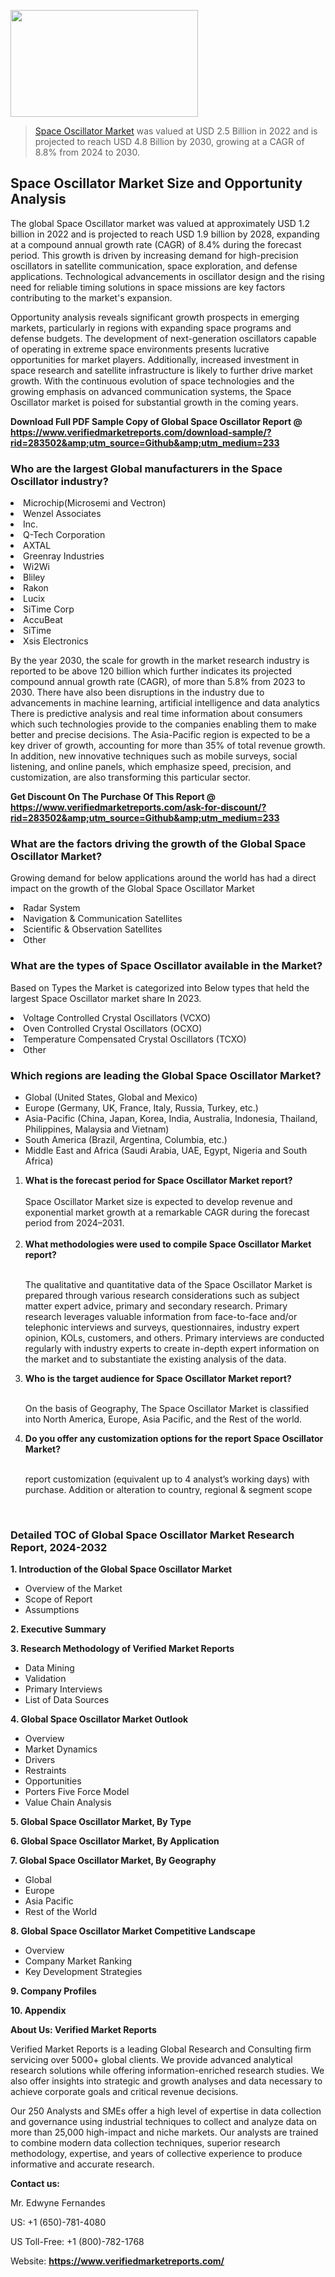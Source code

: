 <img src="https://ffe5etoiles.com/wp-content/uploads/2024/12/MST1-300x171.png" alt="" width="300" height="171" class="alignnone size-medium wp-image-20088" /><blockquote><p><p><a href="https://www.verifiedmarketreports.com/download-sample/?rid=283502&utm_source=Github&utm_medium=233" target="_blank">Space Oscillator Market</a> was valued at USD 2.5 Billion in 2022 and is projected to reach USD 4.8 Billion by 2030, growing at a CAGR of 8.8% from 2024 to 2030.</p></blockquote><p><h2>Space Oscillator Market Size and Opportunity Analysis</h2><p>The global Space Oscillator market was valued at approximately USD 1.2 billion in 2022 and is projected to reach USD 1.9 billion by 2028, expanding at a compound annual growth rate (CAGR) of 8.4% during the forecast period. This growth is driven by increasing demand for high-precision oscillators in satellite communication, space exploration, and defense applications. Technological advancements in oscillator design and the rising need for reliable timing solutions in space missions are key factors contributing to the market's expansion.</p><p>Opportunity analysis reveals significant growth prospects in emerging markets, particularly in regions with expanding space programs and defense budgets. The development of next-generation oscillators capable of operating in extreme space environments presents lucrative opportunities for market players. Additionally, increased investment in space research and satellite infrastructure is likely to further drive market growth. With the continuous evolution of space technologies and the growing emphasis on advanced communication systems, the Space Oscillator market is poised for substantial growth in the coming years.</p></p><p class=""><strong>Download Full PDF Sample Copy of Global Space Oscillator Report @ <a href="https://www.verifiedmarketreports.com/download-sample/?rid=283502&amp;utm_source=Github&amp;utm_medium=233" target="_blank">https://www.verifiedmarketreports.com/download-sample/?rid=283502&amp;utm_source=Github&amp;utm_medium=233</a></strong></p><h3 id="" class="">Who are the largest Global manufacturers in the Space Oscillator industry?</h3><p><li>Microchip(Microsemi and Vectron)</li><li> Wenzel Associates</li><li> Inc.</li><li> Q-Tech Corporation</li><li> AXTAL</li><li> Greenray Industries</li><li> Wi2Wi</li><li> Bliley</li><li> Rakon</li><li> Lucix</li><li> SiTime Corp</li><li> AccuBeat</li><li> SiTime</li><li> Xsis Electronics</li></p><div class=""><div class="" dir="" data-message-author-role="" data-message-id="" data-message-model-slug=""><div class=""><div class=""><div class=""><div class="" dir="" data-message-author-role="" data-message-id="" data-message-model-slug=""><div class=""><div class=""><p>By the year 2030, the scale for growth in the market research industry is reported to be above 120 billion which further indicates its projected compound annual growth rate (CAGR), of more than 5.8% from 2023 to 2030. There have also been disruptions in the industry due to advancements in machine learning, artificial intelligence and data analytics There is predictive analysis and real time information about consumers which such technologies provide to the companies enabling them to make better and precise decisions. The Asia-Pacific region is expected to be a key driver of growth, accounting for more than 35% of total revenue growth. In addition, new innovative techniques such as mobile surveys, social listening, and online panels, which emphasize speed, precision, and customization, are also transforming this particular sector.</p><p><strong>Get Discount On The Purchase Of This Report @&nbsp; <a href="https://www.verifiedmarketreports.com/ask-for-discount/?rid=283502&amp;utm_source=Github&amp;utm_medium=233" target="_blank">https://www.verifiedmarketreports.com/ask-for-discount/?rid=283502&amp;utm_source=Github&amp;utm_medium=233</a></strong></p></div></div></div></div></div></div></div></div><h3 id="" class="">What are the factors driving the growth of the Global Space Oscillator Market?</h3><p id="" class="">Growing demand for below applications around the world has had a direct impact on the growth of the Global Space Oscillator Market</p><p id="" class=""><li>Radar System</li><li> Navigation & Communication Satellites</li><li> Scientific & Observation Satellites</li><li> Other</li></p><h3 id="" class="">What are the types of Space Oscillator available in the Market?</h3><p id="" class="">Based on Types the Market is categorized into Below types that held the largest Space Oscillator market share In 2023.</p><p id="" class=""><li>Voltage Controlled Crystal Oscillators (VCXO)</li><li> Oven Controlled Crystal Oscillators (OCXO)</li><li> Temperature Compensated Crystal Oscillators (TCXO)</li><li> Other</li></p><h3 id="" class="">Which regions are leading the Global Space Oscillator Market?</h3><ul><li>Global (United States, Global and Mexico)</li><li>Europe (Germany, UK, France, Italy, Russia, Turkey, etc.)</li><li>Asia-Pacific (China, Japan, Korea, India, Australia, Indonesia, Thailand, Philippines, Malaysia and Vietnam)</li><li>South America (Brazil, Argentina, Columbia, etc.)</li><li>Middle East and Africa (Saudi Arabia, UAE, Egypt, Nigeria and South Africa)</li></ul><p><ol><li><strong>What is the forecast period for Space Oscillator Market report?<br /></strong><br /><span data-sheets-root="1" data-sheets-value="{&quot;1&quot;:2,&quot;2&quot;:&quot;XXXX size is expected to develop revenue and exponential market growth at a remarkable CAGR during the forecast period from 2024&ndash;2030.&quot;}" data-sheets-userformat="{&quot;2&quot;:12674,&quot;4&quot;:{&quot;1&quot;:2,&quot;2&quot;:16776960},&quot;10&quot;:2,&quot;11&quot;:0,&quot;15&quot;:&quot;Arial&quot;,&quot;16&quot;:12}">Space Oscillator Market size is expected to develop revenue and exponential market growth at a remarkable CAGR during the forecast period from 2024&ndash;2031.</span><br /><br /></li><li><strong>What methodologies were used to compile Space Oscillator Market report?<br /><br /></strong><p>The qualitative and quantitative data of the&nbsp;Space Oscillator Market is prepared through various research considerations such as subject matter expert advice, primary and secondary research. Primary research leverages valuable information from face-to-face and/or telephonic interviews and surveys, questionnaires, industry expert opinion, KOLs, customers, and others. Primary interviews are conducted regularly with industry experts to create in-depth expert information on the market and to substantiate the existing analysis of the data.&nbsp;</p></li><li><strong>Who is the target audience for Space Oscillator Market report?<br /><br /></strong><p>On the basis of Geography, The&nbsp;Space Oscillator Market is classified into North America, Europe, Asia Pacific, and the Rest of the world.</p></li><li><strong>Do you offer any customization options for the report Space Oscillator Market?<br /><br /></strong><p>report customization (equivalent up to 4 analyst&rsquo;s working days) with purchase. Addition or alteration to country, regional &amp; segment scope</p><p>&nbsp;</p></li></ol></p><h3 id="" class="">Detailed TOC of Global Space Oscillator Market Research Report, 2024-2032</h3><p id="" class=""><strong>1. Introduction of the Global Space Oscillator Market</strong></p><ul><li>Overview of the Market</li><li>Scope of Report</li><li>Assumptions</li></ul><p id="" class=""><strong>2. Executive Summary</strong></p><p id="" class=""><strong>3. Research Methodology of&nbsp;Verified Market Reports</strong></p><ul><li>Data Mining</li><li>Validation</li><li>Primary Interviews</li><li>List of Data Sources</li></ul><p id="" class=""><strong>4. Global Space Oscillator Market Outlook</strong></p><ul><li>Overview</li><li>Market Dynamics</li><li>Drivers</li><li>Restraints</li><li>Opportunities</li><li>Porters Five Force Model</li><li>Value Chain Analysis</li></ul><p id="" class=""><strong>5. Global Space Oscillator Market, By&nbsp;Type</strong></p><p id="" class=""><strong>6. Global Space Oscillator Market, By Application</strong></p><p id="" class=""><strong>7. Global Space Oscillator Market, By Geography</strong></p><ul><li>Global</li><li>Europe</li><li>Asia Pacific</li><li>Rest of the World</li></ul><p id="" class=""><strong>8. Global Space Oscillator Market Competitive Landscape</strong></p><ul><li>Overview</li><li>Company Market Ranking</li><li>Key Development Strategies</li></ul><p id="" class=""><strong>9. Company Profiles</strong></p><p id="" class=""><strong>10. Appendix</strong></p><p id="" class=""><strong>About Us: Verified Market Reports</strong></p><p id="" class="">Verified Market Reports is a leading Global Research and Consulting firm servicing over 5000+ global clients. We provide advanced analytical research solutions while offering information-enriched research studies. We also offer insights into strategic and growth analyses and data necessary to achieve corporate goals and critical revenue decisions.</p><p id="" class="">Our 250 Analysts and SMEs offer a high level of expertise in data collection and governance using industrial techniques to collect and analyze data on more than 25,000 high-impact and niche markets. Our analysts are trained to combine modern data collection techniques, superior research methodology, expertise, and years of collective experience to produce informative and accurate research.</p><p id="" class=""><strong>Contact us:</strong></p><p id="" class="">Mr. Edwyne Fernandes</p><p id="" class="">US: +1 (650)-781-4080</p><p id="" class="">US Toll-Free: +1 (800)-782-1768</p><p id="" class="">Website: <a target="" data-test-app-aware-link=""><strong>https://www.verifiedmarketreports.com/</strong></a></p>
